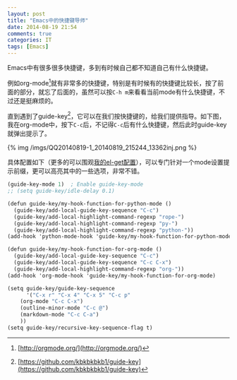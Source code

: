 ```yaml
---
layout: post
title: "Emacs中的快捷键导师"
date: 2014-08-19 21:54
comments: true
categories: IT
tags: [Emacs]
---
```


Emacs中有很多很多快捷键，多到有时候自己都不知道自己有什么快捷键。

例如org-mode[^1]就有非常多的快捷键，特别是有时候有的快捷键比较长，按了前面的部分，就忘了后面的，虽然可以按`C-h m`来看看当前mode有什么快捷键，不过还是挺麻烦的。

直到遇到了guide-key[^2]，它可以在我们按快捷键的，给我们提供指导。如下图，我在org-mode中，按下`C-c`后，不记得`C-c`后有什么快捷键，然后此时guide-key就弹出提示了。

<!-- more -->

{% img /imgs/QQ20140819-1_20140819_215244_13362inj.png %}

具体配置如下（更多的可以围观[我的el-get配置](https://github.com/cedricporter/vim-emacs-setting/blob/master/emacs/.emacs.d/configs/my-el-get-settings.el#L60)），可以专门针对一个mode设置提示前缀，更可以高亮其中的一些选项，非常不错。

``` scheme
(guide-key-mode 1)  ; Enable guide-key-mode
;; (setq guide-key/idle-delay 0.1)

(defun guide-key/my-hook-function-for-python-mode ()
  (guide-key/add-local-guide-key-sequence "C-c")
  (guide-key/add-local-highlight-command-regexp "rope-")
  (guide-key/add-local-highlight-command-regexp "py-")
  (guide-key/add-local-highlight-command-regexp "python-"))
(add-hook 'python-mode-hook 'guide-key/my-hook-function-for-python-mode)

(defun guide-key/my-hook-function-for-org-mode ()
  (guide-key/add-local-guide-key-sequence "C-c")
  (guide-key/add-local-guide-key-sequence "C-c C-x")
  (guide-key/add-local-highlight-command-regexp "org-"))
(add-hook 'org-mode-hook 'guide-key/my-hook-function-for-org-mode)

(setq guide-key/guide-key-sequence
      '("C-x r" "C-x 4" "C-x 5" "C-c p"
	(org-mode "C-c C-x")
	(outline-minor-mode "C-c @")
	(markdown-mode "C-c C-a")
	))
(setq guide-key/recursive-key-sequence-flag t)
```

[](https://github.com/cedricporter/vim-emacs-setting/blob/master/emacs/.emacs.d/configs/my-el-get-settings.el#L60)

[^1]: [http://orgmode.org/](http://orgmode.org/)

[^2]: [https://github.com/kbkbkbkb1/guide-key](https://github.com/kbkbkbkb1/guide-key)
